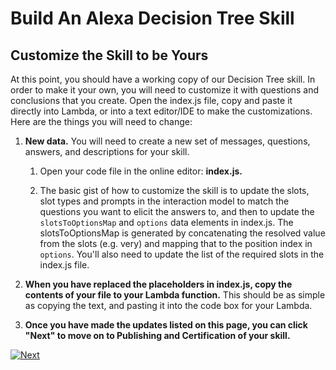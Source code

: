 # Build An Alexa Decision Tree Skill

## Customize the Skill to be Yours

At this point, you should have a working copy of our Decision Tree skill.  In order to make it your own, you will need to customize it with questions and conclusions that you create.  Open the index.js file, copy and paste it directly into Lambda, or into a text editor/IDE to make the customizations. Here are the things you will need to change:

1.  **New data.** You will need to create a new set of messages, questions, answers, and descriptions for your skill.

    1.  Open your code file in the online editor: **index.js.**

    1. The basic gist of how to customize the skill is to update the slots, slot types and prompts in the interaction model to match the questions you want to elicit the answers to, and then to update the `slotsToOptionsMap` and `options` data elements in index.js.  The slotsToOptionsMap is generated by concatenating the resolved value from the slots (e.g. very) and mapping that to the position index in `options`.  You'll also need to update the list of the required slots in the index.js file.

1.  **When you have replaced the placeholders in index.js, copy the contents of your file to your Lambda function.**  This should be as simple as copying the text, and pasting it into the code box for your Lambda.

1.  **Once you have made the updates listed on this page, you can click "Next" to move on to Publishing and Certification of your skill.**

[![Next](https://m.media-amazon.com/images/G/01/mobile-apps/dex/alexa/alexa-skills-kit/tutorials/general/buttons/button_next_publication._TTH_.png)](./submit-for-certification.md)
